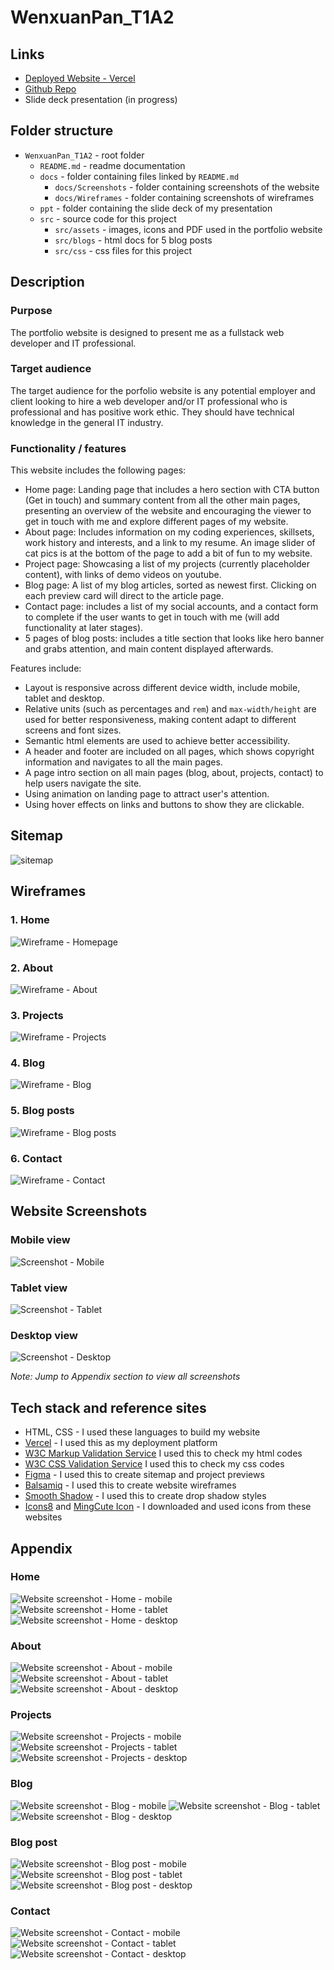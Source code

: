 # WenxuanPan_T1A2

## Links

- [Deployed Website - Vercel](https://wenxuan-pan-portfolio.vercel.app/)
- [Github Repo](https://github.com/wenxuan-pan/WenxuanPan_T1A2)
- Slide deck presentation (in progress)

## Folder structure

- `WenxuanPan_T1A2` - root folder
  - `README.md` - readme documentation
  - `docs` - folder containing files linked by `README.md`
    - `docs/Screenshots` - folder containing screenshots of the website
    - `docs/Wireframes` - folder containing screenshots of wireframes
  - `ppt` - folder containing the slide deck of my presentation
  - `src` - source code for this project
    - `src/assets` - images, icons and PDF used in the portfolio website
    - `src/blogs` - html docs for 5 blog posts
    - `src/css` - css files for this project

## Description

### Purpose

The portfolio website is designed to present me as a fullstack web developer and IT professional.

### Target audience

The target audience for the porfolio website is any potential employer and client looking to hire a web developer and/or IT professional who is professional and has positive work ethic. They should have technical knowledge in the general IT industry.

### Functionality / features

This website includes the following pages:

- Home page: Landing page that includes a hero section with CTA button (Get in touch) and summary content from all the other main pages, presenting an overview of the website and encouraging the viewer to get in touch with me and explore different pages of my website.
- About page: Includes information on my coding experiences, skillsets, work history and interests, and a link to my resume. An image slider of cat pics is at the bottom of the page to add a bit of fun to my website.
- Project page: Showcasing a list of my projects (currently placeholder content), with links of demo videos on youtube.
- Blog page: A list of my blog articles, sorted as newest first. Clicking on each preview card will direct to the article page.
- Contact page: includes a list of my social accounts, and a contact form to complete if the user wants to get in touch with me (will add functionality at later stages).
- 5 pages of blog posts: includes a title section that looks like hero banner and grabs attention, and main content displayed afterwards.

Features include:

- Layout is responsive across different device width, include mobile, tablet and desktop.
- Relative units (such as percentages and `rem`) and `max-width/height` are used for better responsiveness, making content adapt to different screens and font sizes.
- Semantic html elements are used to achieve better accessibility.
- A header and footer are included on all pages, which shows copyright information and navigates to all the main pages.
- A page intro section on all main pages (blog, about, projects, contact) to help users navigate the site.
- Using animation on landing page to attract user's attention.
- Using hover effects on links and buttons to show they are clickable.

## Sitemap

![sitemap](docs/Sitemap.png)

## Wireframes

### 1. Home

![Wireframe - Homepage](docs/Wireframes/Home.png)

### 2. About

![Wireframe - About](docs/Wireframes/About.png)

### 3. Projects

![Wireframe - Projects](docs/Wireframes/Projects.png)

### 4. Blog

![Wireframe - Blog](docs/Wireframes/Blog.png)

### 5. Blog posts

![Wireframe - Blog posts](docs/Wireframes/blog-post.png)

### 6. Contact

![Wireframe - Contact](docs/Wireframes/Contact.png)

## Website Screenshots

### Mobile view

![Screenshot - Mobile](docs/Screenshots/mobile-view.png)

### Tablet view

![Screenshot - Tablet](docs/Screenshots/tablet-view.png)

### Desktop view

![Screenshot - Desktop](docs/Screenshots/desktop-view.png)

_Note: Jump to Appendix section to view all screenshots_

## Tech stack and reference sites

- HTML, CSS - I used these languages to build my website
- [Vercel](https://vercel.com/) - I used this as my deployment platform
- [W3C Markup Validation Service](https://validator.w3.org/#validate_by_input) I used this to check my html codes
- [W3C CSS Validation Service](https://jigsaw.w3.org/css-validator/#validate_by_input) I used this to check my css codes
- [Figma](https://www.figma.com/) - I used this to create sitemap and project previews
- [Balsamiq](https://balsamiq.cloud/) - I used this to create website wireframes
- [Smooth Shadow](https://shadows.brumm.af/) - I used this to create drop shadow styles
- [Icons8](https://icons8.com/) and [MingCute Icon](https://www.mingcute.com/) - I downloaded and used icons from these websites

## Appendix

### Home

![Website screenshot - Home - mobile](docs/Screenshots/home-mobile.png)
![Website screenshot - Home - tablet](docs/Screenshots/home-tablet.png)
![Website screenshot - Home - desktop](docs/Screenshots/home-desktop.png)

### About

![Website screenshot - About - mobile](docs/Screenshots/about-mobile.png)
![Website screenshot - About - tablet](docs/Screenshots/about-tablet.png)
![Website screenshot - About - desktop](docs/Screenshots/about-desktop.png)

### Projects

![Website screenshot - Projects - mobile](docs/Screenshots/project-mobile.png)
![Website screenshot - Projects - tablet](docs/Screenshots/project-tablet.png)
![Website screenshot - Projects - desktop](docs/Screenshots/project-desktop.png)

### Blog

![Website screenshot - Blog - mobile](docs/Screenshots/blog-mobile.png)
![Website screenshot - Blog - tablet](docs/Screenshots/blog-tablet.png)
![Website screenshot - Blog - desktop](docs/Screenshots/blog-desktop.png)

### Blog post

![Website screenshot - Blog post - mobile](docs/Screenshots/blog-post-mobile.png)
![Website screenshot - Blog post - tablet](docs/Screenshots/blog-post-tablet.png)
![Website screenshot - Blog post - desktop](docs/Screenshots/blog-post-desktop.png)

### Contact

![Website screenshot - Contact - mobile](docs/Screenshots/contact-mobile.png)
![Website screenshot - Contact - tablet](docs/Screenshots/contact-tablet.png)
![Website screenshot - Contact - desktop](docs/Screenshots/contact-desktop.png)
